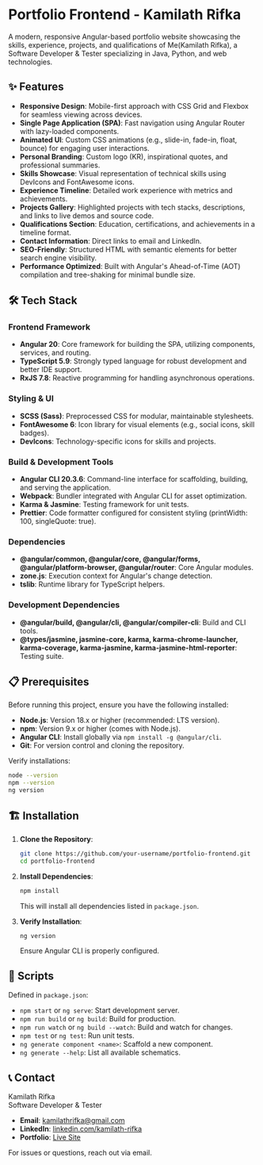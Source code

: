 # Portfolio Frontend - Kamilath Rifka

A modern, responsive Angular-based portfolio website showcasing the skills, experience, projects, and qualifications of Me(Kamilath Rifka), a Software Developer & Tester specializing in Java, Python, and web technologies.

## ✨ Features

- **Responsive Design**: Mobile-first approach with CSS Grid and Flexbox for seamless viewing across devices.
- **Single Page Application (SPA)**: Fast navigation using Angular Router with lazy-loaded components.
- **Animated UI**: Custom CSS animations (e.g., slide-in, fade-in, float, bounce) for engaging user interactions.
- **Personal Branding**: Custom logo (KR), inspirational quotes, and professional summaries.
- **Skills Showcase**: Visual representation of technical skills using DevIcons and FontAwesome icons.
- **Experience Timeline**: Detailed work experience with metrics and achievements.
- **Projects Gallery**: Highlighted projects with tech stacks, descriptions, and links to live demos and source code.
- **Qualifications Section**: Education, certifications, and achievements in a timeline format.
- **Contact Information**: Direct links to email and LinkedIn.
- **SEO-Friendly**: Structured HTML with semantic elements for better search engine visibility.
- **Performance Optimized**: Built with Angular's Ahead-of-Time (AOT) compilation and tree-shaking for minimal bundle size.

## 🛠️ Tech Stack

### Frontend Framework
- **Angular 20**: Core framework for building the SPA, utilizing components, services, and routing.
- **TypeScript 5.9**: Strongly typed language for robust development and better IDE support.
- **RxJS 7.8**: Reactive programming for handling asynchronous operations.

### Styling & UI
- **SCSS (Sass)**: Preprocessed CSS for modular, maintainable stylesheets.
- **FontAwesome 6**: Icon library for visual elements (e.g., social icons, skill badges).
- **DevIcons**: Technology-specific icons for skills and projects.

### Build & Development Tools
- **Angular CLI 20.3.6**: Command-line interface for scaffolding, building, and serving the application.
- **Webpack**: Bundler integrated with Angular CLI for asset optimization.
- **Karma & Jasmine**: Testing framework for unit tests.
- **Prettier**: Code formatter configured for consistent styling (printWidth: 100, singleQuote: true).

### Dependencies
- **@angular/common, @angular/core, @angular/forms, @angular/platform-browser, @angular/router**: Core Angular modules.
- **zone.js**: Execution context for Angular's change detection.
- **tslib**: Runtime library for TypeScript helpers.

### Development Dependencies
- **@angular/build, @angular/cli, @angular/compiler-cli**: Build and CLI tools.
- **@types/jasmine, jasmine-core, karma, karma-chrome-launcher, karma-coverage, karma-jasmine, karma-jasmine-html-reporter**: Testing suite.

## 📋 Prerequisites

Before running this project, ensure you have the following installed:

- **Node.js**: Version 18.x or higher (recommended: LTS version).
- **npm**: Version 9.x or higher (comes with Node.js).
- **Angular CLI**: Install globally via `npm install -g @angular/cli`.
- **Git**: For version control and cloning the repository.

Verify installations:
```bash
node --version
npm --version
ng version
```

## 🏗️ Installation

1. **Clone the Repository**:
   ```bash
   git clone https://github.com/your-username/portfolio-frontend.git
   cd portfolio-frontend
   ```

2. **Install Dependencies**:
   ```bash
   npm install
   ```
   This will install all dependencies listed in `package.json`.

3. **Verify Installation**:
   ```bash
   ng version
   ```
   Ensure Angular CLI is properly configured.


## 🔧 Scripts

Defined in `package.json`:

- `npm start` or `ng serve`: Start development server.
- `npm run build` or `ng build`: Build for production.
- `npm run watch` or `ng build --watch`: Build and watch for changes.
- `npm test` or `ng test`: Run unit tests.
- `ng generate component <name>`: Scaffold a new component.
- `ng generate --help`: List all available schematics.


## 📞 Contact

Kamilath Rifka  
Software Developer & Tester  

- **Email**: [kamilathrifka@gmail.com](mailto:kamilathrifka@gmail.com)
- **LinkedIn**: [linkedin.com/kamilath-rifka](https://linkedin.com/kamilath-rifka)
- **Portfolio**: [Live Site]([https://your-live-site.com](https://rifka-portfolio.vercel.app/)) 

For issues or questions, reach out via email.


